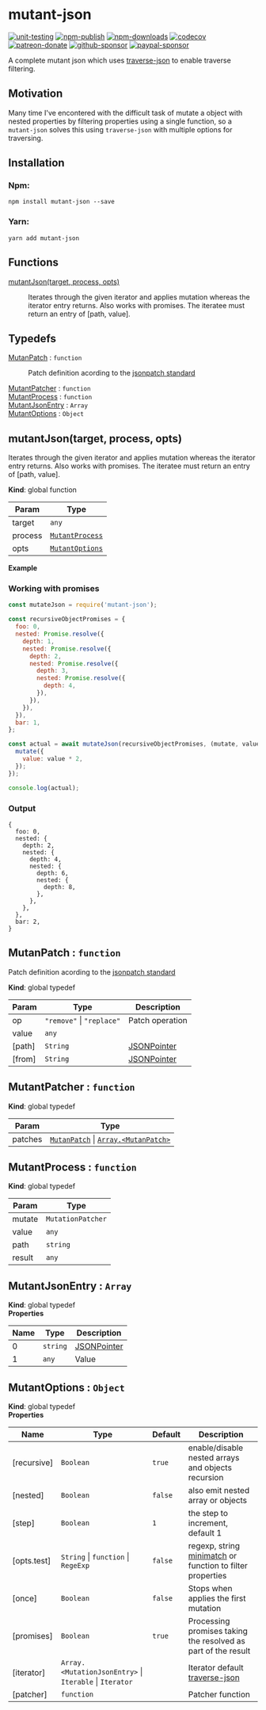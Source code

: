 # mutant-json

[![unit-testing](https://github.com/rubeniskov/mutant-json/workflows/unit-testing/badge.svg)](https://github.com/rubeniskov/mutant-json/actions?query=workflow%3Aunit-testing)
[![npm-publish](https://github.com/rubeniskov/mutant-json/workflows/npm-publish/badge.svg)](https://github.com/rubeniskov/mutant-json/actions?query=workflow%3Anpm-publish)
[![npm-downloads](https://img.shields.io/npm/dw/mutant-json)](https://www.npmjs.com/package/mutant-json)
[![codecov](https://codecov.io/gh/rubeniskov/mutant-json/branch/master/graph/badge.svg)](https://codecov.io/gh/rubeniskov/mutant-json)
[![patreon-donate](https://img.shields.io/badge/patreon-donate-yellow.svg)](https://patreon.com/rubeniskov)
[![github-sponsor](https://img.shields.io/badge/github-donate-yellow.svg)](https://github.com/sponsors/rubeniskov)
[![paypal-sponsor](https://img.shields.io/badge/paypal-donate-yellow.svg)](https://paypal.me/rubeniskov)

A complete mutant json which uses [traverse-json](https://github.com/rubeniskov/traverse-json) to enable traverse filtering.

## Motivation

Many time I've encontered with the difficult task of mutate a object with nested properties by filtering properties using a single function, so a `mutant-json` solves this using `traverse-json` with multiple options for traversing.


## Installation

### Npm:
```shell
npm install mutant-json --save
```
### Yarn:
```shell
yarn add mutant-json
```
## Functions

<dl>
<dt><a href="#mutantJson">mutantJson(target, process, opts)</a></dt>
<dd><p>Iterates through the given iterator and applies mutation
whereas the iterator entry returns. Also works with promises.
The iteratee must return an entry of [path, value].</p>
</dd>
</dl>

## Typedefs

<dl>
<dt><a href="#MutanPatch">MutanPatch</a> : <code>function</code></dt>
<dd><p>Patch definition acording to the <a href="http://jsonpatch.com/">jsonpatch standard</a></p>
</dd>
<dt><a href="#MutantPatcher">MutantPatcher</a> : <code>function</code></dt>
<dd></dd>
<dt><a href="#MutantProcess">MutantProcess</a> : <code>function</code></dt>
<dd></dd>
<dt><a href="#MutantJsonEntry">MutantJsonEntry</a> : <code>Array</code></dt>
<dd></dd>
<dt><a href="#MutantOptions">MutantOptions</a> : <code>Object</code></dt>
<dd></dd>
</dl>

<a name="mutantJson"></a>

## mutantJson(target, process, opts)
Iterates through the given iterator and applies mutation
whereas the iterator entry returns. Also works with promises.
The iteratee must return an entry of [path, value].

**Kind**: global function  

| Param | Type |
| --- | --- |
| target | <code>any</code> | 
| process | [<code>MutantProcess</code>](#MutantProcess) | 
| opts | [<code>MutantOptions</code>](#MutantOptions) | 

**Example**  
### Working with promises

```javascript
const mutateJson = require('mutant-json');

const recursiveObjectPromises = {
  foo: 0,
  nested: Promise.resolve({
    depth: 1,
    nested: Promise.resolve({
      depth: 2,
      nested: Promise.resolve({
        depth: 3,
        nested: Promise.resolve({
          depth: 4,
        }),
      }),
    }),
  }),
  bar: 1,
};

const actual = await mutateJson(recursiveObjectPromises, (mutate, value) => {
  mutate({
    value: value * 2,
  });
});

console.log(actual);
```

### Output
```
{
  foo: 0,
  nested: {
    depth: 2,
    nested: {
      depth: 4,
      nested: {
        depth: 6,
        nested: {
          depth: 8,
        },
      },
    },
  },
  bar: 2,
}
```
<a name="MutanPatch"></a>

## MutanPatch : <code>function</code>
Patch definition acording to the [jsonpatch standard](http://jsonpatch.com/)

**Kind**: global typedef  

| Param | Type | Description |
| --- | --- | --- |
| op | <code>&quot;remove&quot;</code> \| <code>&quot;replace&quot;</code> | Patch operation |
| value | <code>any</code> |  |
| [path] | <code>String</code> | [JSONPointer](https://tools.ietf.org/html/rfc6901) |
| [from] | <code>String</code> | [JSONPointer](https://tools.ietf.org/html/rfc6901) |

<a name="MutantPatcher"></a>

## MutantPatcher : <code>function</code>
**Kind**: global typedef  

| Param | Type |
| --- | --- |
| patches | [<code>MutanPatch</code>](#MutanPatch) \| [<code>Array.&lt;MutanPatch&gt;</code>](#MutanPatch) | 

<a name="MutantProcess"></a>

## MutantProcess : <code>function</code>
**Kind**: global typedef  

| Param | Type |
| --- | --- |
| mutate | <code>MutationPatcher</code> | 
| value | <code>any</code> | 
| path | <code>string</code> | 
| result | <code>any</code> | 

<a name="MutantJsonEntry"></a>

## MutantJsonEntry : <code>Array</code>
**Kind**: global typedef  
**Properties**

| Name | Type | Description |
| --- | --- | --- |
| 0 | <code>string</code> | [JSONPointer](https://tools.ietf.org/html/rfc6901) |
| 1 | <code>any</code> | Value |

<a name="MutantOptions"></a>

## MutantOptions : <code>Object</code>
**Kind**: global typedef  
**Properties**

| Name | Type | Default | Description |
| --- | --- | --- | --- |
| [recursive] | <code>Boolean</code> | <code>true</code> | enable/disable nested arrays and objects recursion |
| [nested] | <code>Boolean</code> | <code>false</code> | also emit nested array or objects |
| [step] | <code>Boolean</code> | <code>1</code> | the step to increment, default 1 |
| [opts.test] | <code>String</code> \| <code>function</code> \| <code>RegeExp</code> | <code>false</code> | regexp, string [minimatch](https://www.npmjs.com/package/minimatch) or function to filter properties |
| [once] | <code>Boolean</code> | <code>false</code> | Stops when applies the first mutation |
| [promises] | <code>Boolean</code> | <code>true</code> | Processing promises taking the resolved as part of the result |
| [iterator] | <code>Array.&lt;MutationJsonEntry&gt;</code> \| <code>Iterable</code> \| <code>Iterator</code> |  | Iterator default [traverse-json](https://github.com/rubeniskov/traverse-json) |
| [patcher] | <code>function</code> |  | Patcher function |

